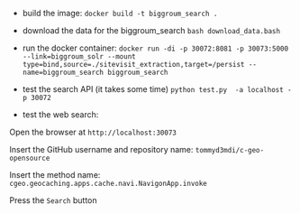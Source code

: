 - build the image:
```docker build -t biggroum_search .```

- download the data for the biggroum_search
```bash download_data.bash```

- run the docker container:
```docker run -di -p 30072:8081 -p 30073:5000 --link=biggroum_solr --mount type=bind,source=./sitevisit_extraction,target=/persist --name=biggroum_search biggroum_search```


- test the search API (it takes some time)
```python test.py  -a localhost -p 30072```


- test the web search:

Open the browser at `http://localhost:30073`

Insert the GitHub username and repository name: `tommyd3mdi/c-geo-opensource`

Insert the method name: `cgeo.geocaching.apps.cache.navi.NavigonApp.invoke`

Press the `Search` button
